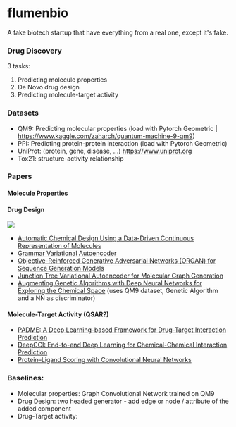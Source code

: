 # flumenbio
A fake biotech startup that have everything from a real one, except it's fake.

### Drug Discovery
3 tasks:

1. Predicting molecule properties
2. De Novo drug design
3. Predicting molecule-target activity

### Datasets
- QM9: Predicting molecular properties (load with Pytorch Geometric | https://www.kaggle.com/zaharch/quantum-machine-9-qm9)
- PPI: Predicting protein-protein interaction (load with Pytorch Geometric)
- UniProt: (protein, gene, disease, ...) https://www.uniprot.org
- Tox21: structure-activity relationship


### Papers

#### Molecule Properties


#### Drug Design
![](https://pocket-image-cache.com//filters:format(jpg):extract_focal()/https%3A%2F%2Fmiro.medium.com%2Fmax%2F1400%2F1*kRVBrKwcxITa8PRJFtyqLg.png)

- [Automatic Chemical Design Using a Data-Driven Continuous Representation of Molecules](https://pubs.acs.org/doi/full/10.1021/acscentsci.7b00572)
- [Grammar Variational Autoencoder](https://arxiv.org/pdf/1703.01925.pdf)
- [Objective-Reinforced Generative Adversarial Networks (ORGAN) for Sequence Generation Models](https://arxiv.org/pdf/1705.10843.pdf)
- [Junction Tree Variational Autoencoder for Molecular Graph Generation](https://arxiv.org/abs/1802.04364)
- [Augmenting Genetic Algorithms with Deep Neural Networks for Exploring the Chemical Space](https://arxiv.org/abs/1909.11655) (uses QM9 dataset, Genetic Algorithm and a NN as discriminator)

#### Molecule-Target Activity (QSAR?)
- [PADME: A Deep Learning-based Framework for Drug-Target Interaction Prediction](https://arxiv.org/abs/1807.09741)
- [DeepCCI: End-to-end Deep Learning for Chemical-Chemical Interaction Prediction](https://arxiv.org/abs/1704.08432)
- [Protein–Ligand Scoring with Convolutional Neural Networks](https://sci-hub.mksa.top/10.1021/acs.jcim.6b00740)


### Baselines:
- Molecular properties: Graph Convolutional Network trained on QM9
- Drug Design: two headed generator - add edge or node / attribute of the added component
- Drug-Target activity: 
